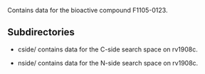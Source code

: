Contains data for the bioactive compound F1105-0123.

## Subdirectories

- cside/ contains data for the C-side search space on rv1908c.

- nside/ contains data for the N-side search space on rv1908c.

